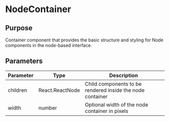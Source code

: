 # NodeContainer

## Purpose

Container component that provides the basic structure and styling for Node components in the node-based interface.

## Parameters

| Parameter | Type            | Description                                               |
| --------- | --------------- | --------------------------------------------------------- |
| children  | React.ReactNode | Child components to be rendered inside the node container |
| width     | number          | Optional width of the node container in pixels            |
